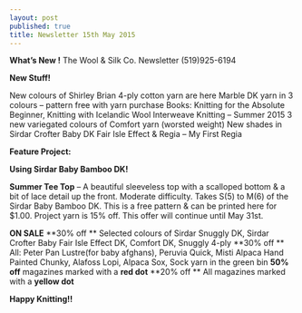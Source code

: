 ```yaml
---
layout: post
published: true
title: Newsletter 15th May 2015
---
```



**What’s New !**
The Wool & Silk Co. Newsletter  (519)925-6194
 
**New Stuff!**

New colours of Shirley Brian 4-ply cotton yarn are here
Marble DK yarn in 3 colours – pattern free with yarn purchase
Books: Knitting for the Absolute Beginner, Knitting with Icelandic Wool
Interweave Knitting – Summer 2015 
3 new variegated colours of Comfort yarn (worsted weight)
New shades in Sirdar Crofter Baby DK Fair Isle Effect & Regia – My First Regia
 
**Feature Project:**

**Using Sirdar Baby Bamboo DK!**

**Summer Tee Top** – A beautiful sleeveless top with a scalloped bottom & a bit of lace detail up the front. Moderate difficulty.  Takes S(5) to M(6) of the Sirdar Baby Bamboo DK. 
This is a free pattern & can be printed here for $1.00.  Project yarn is 15% off.  This offer will continue until May 31st.
 
**ON SALE**
**30% off **  Selected colours of Sirdar Snuggly DK, Sirdar Crofter Baby Fair Isle Effect DK, Comfort DK, Snuggly 4-ply
**30% off **  All:   Peter Pan Lustre(for baby afghans), Peruvia Quick, Misti Alpaca Hand Painted Chunky, Alafoss Lopi, Alpaca Sox, Sock yarn in the green bin 
**50% off**  magazines marked with a **red dot**
**20% off ** All magazines marked with a **yellow dot**

**Happy Knitting!!**
